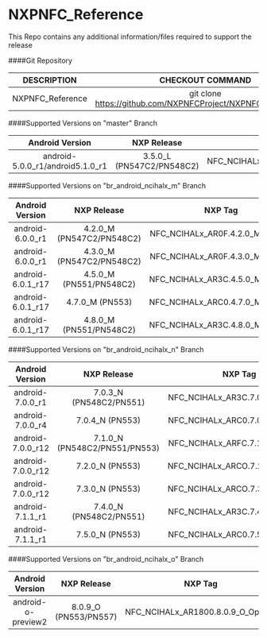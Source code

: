 # NXPNFC_Reference
This Repo contains any additional information/files required to support the release

####Git Repository

| DESCRIPTION        | CHECKOUT COMMAND          |
| :-------------: |:-------------:| 
| NXPNFC_Reference    |  git clone https://github.com/NXPNFCProject/NXPNFC_Reference.git |

####Supported Versions on "master" Branch

| Android Version        | NXP Release          | NXP Tag  |
| :-------------: |:-------------:| :-----:|
| android-5.0.0_r1/android5.1.0_r1     |  3.5.0_L (PN547C2/PN548C2) |  NFC_NCIHALx_AR0F.3.5.0_L_OpnSrc |

####Supported Versions on "br_android_ncihalx_m" Branch

| Android Version        | NXP Release          | NXP Tag  |
| :-------------: |:-------------:| :-----:|
| android-6.0.0_r1                     |  4.2.0_M (PN547C2/PN548C2) |  NFC_NCIHALx_AR0F.4.2.0_M_OpnSrc |
| android-6.0.0_r1                     |  4.3.0_M (PN547C2/PN548C2) |  NFC_NCIHALx_AR0F.4.3.0_M_OpnSrc |
| android-6.0.1_r17                    |  4.5.0_M (PN551/PN548C2)   |  NFC_NCIHALx_AR3C.4.5.0_M_OpnSrc |
| android-6.0.1_r17                    |  4.7.0_M (PN553)   |  NFC_NCIHALx_ARC0.4.7.0_M_OpnSrc |
| android-6.0.1_r17                    |  4.8.0_M (PN551/PN548C2)   |  NFC_NCIHALx_AR3C.4.8.0_M_OpnSrc |

####Supported Versions on "br_android_ncihalx_n" Branch

| Android Version        | NXP Release          | NXP Tag  |
| :-------------: |:-------------:| :-----:|
| android-7.0.0_r1                     |  7.0.3_N (PN548C2/PN551) |  NFC_NCIHALx_AR3C.7.0.3_N_OpnSrc |
| android-7.0.0_r4                     |  7.0.4_N (PN553) |  NFC_NCIHALx_ARC0.7.0.4_N_OpnSrc |
| android-7.0.0_r12                     |  7.1.0_N (PN548C2/PN551/PN553) |  NFC_NCIHALx_ARFC.7.1.0_N_OpnSrc |
| android-7.0.0_r12                     |  7.2.0_N (PN553) |  NFC_NCIHALx_ARCO.7.2.0_N_OpnSrc |
| android-7.0.0_r12                     |  7.3.0_N (PN553) |  NFC_NCIHALx_ARCO.7.3.0_N_OpnSrc |
| android-7.1.1_r1                     |  7.4.0_N (PN548C2/PN551) |  NFC_NCIHALx_AR3C.7.4.0_N_OpnSrc |
| android-7.1.1_r1                     |  7.5.0_N (PN553) |  NFC_NCIHALx_ARC0.7.5.0_N_OpnSrc |

####Supported Versions on "br_android_ncihalx_o" Branch

| Android Version        | NXP Release          | NXP Tag  |
| :-------------: |:-------------:| :-----:|
| android-o-preview2                     |  8.0.9_O (PN553/PN557) |  NFC_NCIHALx_AR1800.8.0.9_O_OpnSrc |
